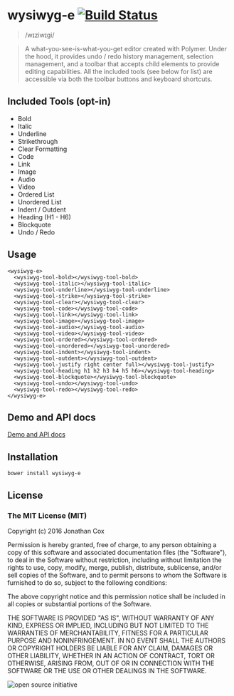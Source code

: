 # wysiwyg-e [![Build Status](https://travis-ci.org/miztroh/wysiwyg-e.svg?branch=master)](https://travis-ci.org/miztroh/wysiwyg-e)

> /wɪziwɪɡi/

> A what-you-see-is-what-you-get editor created with Polymer.	Under the hood, it provides undo / redo history management, selection management, and a toolbar that accepts child elements to provide editing capabilities.	All the included tools (see below for list) are accessible via both the toolbar buttons and keyboard shortcuts.

## Included Tools (opt-in)

* Bold
* Italic
* Underline
* Strikethrough
* Clear Formatting
* Code
* Link
* Image
* Audio
* Video
* Ordered List
* Unordered List
* Indent / Outdent
* Heading (H1 - H6)
* Blockquote
* Undo / Redo

## Usage

```
<wysiwyg-e>
  <wysiwyg-tool-bold></wysiwyg-tool-bold>
  <wysiwyg-tool-italic></wysiwyg-tool-italic>
  <wysiwyg-tool-underline></wysiwyg-tool-underline>
  <wysiwyg-tool-strike></wysiwyg-tool-strike>
  <wysiwyg-tool-clear></wysiwyg-tool-clear>
  <wysiwyg-tool-code></wysiwyg-tool-code>
  <wysiwyg-tool-link></wysiwyg-tool-link>
  <wysiwyg-tool-image></wysiwyg-tool-image>
  <wysiwyg-tool-audio></wysiwyg-tool-audio>
  <wysiwyg-tool-video></wysiwyg-tool-video>
  <wysiwyg-tool-ordered></wysiwyg-tool-ordered>
  <wysiwyg-tool-unordered></wysiwyg-tool-unordered>
  <wysiwyg-tool-indent></wysiwyg-tool-indent>
  <wysiwyg-tool-outdent></wysiwyg-tool-outdent>
  <wysiwyg-tool-justify right center full></wysiwyg-tool-justify>
  <wysiwyg-tool-heading h1 h2 h3 h4 h5 h6></wysiwyg-tool-heading>
  <wysiwyg-tool-blockquote></wysiwyg-tool-blockquote>
  <wysiwyg-tool-undo></wysiwyg-tool-undo>
  <wysiwyg-tool-redo></wysiwyg-tool-redo>
</wysiwyg-e>
```

## Demo and API docs

[Demo and API docs](https://miztroh.github.io/bower_components/wysiwyg-e/)

## Installation

``bower install wysiwyg-e``

## License

### The MIT License (MIT)
Copyright (c) 2016 Jonathan Cox

Permission is hereby granted, free of charge, to any person obtaining a copy of this software and associated documentation files (the "Software"), to deal in the Software without restriction, including without limitation the rights to use, copy, modify, merge, publish, distribute, sublicense, and/or sell copies of the Software, and to permit persons to whom the Software is furnished to do so, subject to the following conditions:

The above copyright notice and this permission notice shall be included in all copies or substantial portions of the Software.

THE SOFTWARE IS PROVIDED "AS IS", WITHOUT WARRANTY OF ANY KIND, EXPRESS OR IMPLIED, INCLUDING BUT NOT LIMITED TO THE WARRANTIES OF MERCHANTABILITY, FITNESS FOR A PARTICULAR PURPOSE AND NONINFRINGEMENT. IN NO EVENT SHALL THE AUTHORS OR COPYRIGHT HOLDERS BE LIABLE FOR ANY CLAIM, DAMAGES OR OTHER LIABILITY, WHETHER IN AN ACTION OF CONTRACT, TORT OR OTHERWISE, ARISING FROM, OUT OF OR IN CONNECTION WITH THE SOFTWARE OR THE USE OR OTHER DEALINGS IN THE SOFTWARE.

![open source initiative](https://miztroh.github.io/bower_components/wysiwyg-e/images/open-source-initiative.png)
